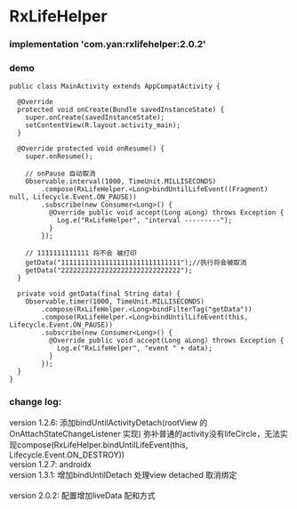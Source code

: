 # RxLifeHelper

### implementation 'com.yan:rxlifehelper:2.0.2'

### demo

```
public class MainActivity extends AppCompatActivity {

  @Override
  protected void onCreate(Bundle savedInstanceState) {
    super.onCreate(savedInstanceState);
    setContentView(R.layout.activity_main);
  }

  @Override protected void onResume() {
    super.onResume();

    // onPause 自动取消
    Observable.interval(1000, TimeUnit.MILLISECONDS)
        .compose(RxLifeHelper.<Long>bindUntilLifeEvent((Fragment) null, Lifecycle.Event.ON_PAUSE))
        .subscribe(new Consumer<Long>() {
          @Override public void accept(Long aLong) throws Exception {
            Log.e("RxLifeHelper", "interval ---------");
          }
        });

    // 1111111111111 将不会 被打印
    getData("111111111111111111111111111111");//执行将会被取消
    getData("222222222222222222222222222222");
  }

  private void getData(final String data) {
    Observable.timer(1000, TimeUnit.MILLISECONDS)
        .compose(RxLifeHelper.<Long>bindFilterTag("getData"))
        .compose(RxLifeHelper.<Long>bindUntilLifeEvent(this, Lifecycle.Event.ON_PAUSE))
        .subscribe(new Consumer<Long>() {
          @Override public void accept(Long aLong) throws Exception {
            Log.e("RxLifeHelper", "event " + data);
          }
        });
  }
}
```
### change log: 
version 1.2.6: 添加bindUntilActivityDetach(rootView 的 OnAttachStateChangeListener 实现) 弥补普通的activity没有lifeCircle，无法实现compose(RxLifeHelper.<Long>bindUntilLifeEvent(this, Lifecycle.Event.ON_DESTROY))
<br/> version 1.2.7: androidx
<br/> version 1.3.1: 增加bindUntilDetach 处理view detached 取消绑定
<br/> 
<br/> version 2.0.2: 配置增加liveData 配和方式
